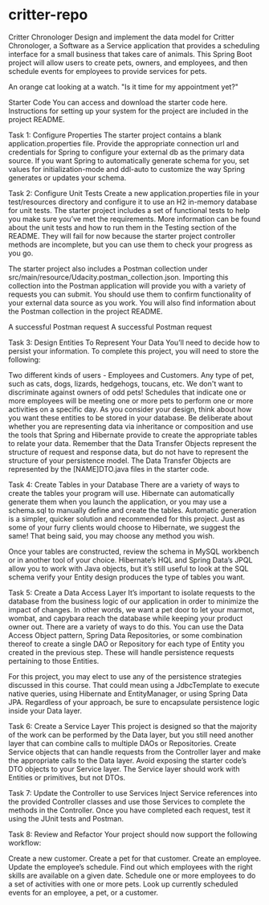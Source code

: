 # critter-repo

Critter Chronologer
Design and implement the data model for Critter Chronologer, a Software as a Service application that provides a scheduling interface for a small business that takes care of animals. This Spring Boot project will allow users to create pets, owners, and employees, and then schedule events for employees to provide services for pets.

An orange cat looking at a watch.
"Is it time for my appointment yet?"

Starter Code
You can access and download the starter code here. Instructions for setting up your system for the project are included in the project README.

Task 1: Configure Properties
The starter project contains a blank application.properties file. Provide the appropriate connection url and credentials for Spring to configure your external db as the primary data source. If you want Spring to automatically generate schema for you, set values for initialization-mode and ddl-auto to customize the way Spring generates or updates your schema.

Task 2: Configure Unit Tests
Create a new application.properties file in your test/resources directory and configure it to use an H2 in-memory database for unit tests. The starter project includes a set of functional tests to help you make sure you’ve met the requirements. More information can be found about the unit tests and how to run them in the Testing section of the README. They will fail for now because the starter project controller methods are incomplete, but you can use them to check your progress as you go.

The starter project also includes a Postman collection under src/main/resource/Udacity.postman_collection.json. Importing this collection into the Postman application will provide you with a variety of requests you can submit. You should use them to confirm functionality of your external data source as you work. You will also find information about the Postman collection in the project README.

A successful Postman request
A successful Postman request

Task 3: Design Entities To Represent Your Data
You’ll need to decide how to persist your information. To complete this project, you will need to store the following:

Two different kinds of users - Employees and Customers.
Any type of pet, such as cats, dogs, lizards, hedgehogs, toucans, etc. We don't want to discriminate against owners of odd pets!
Schedules that indicate one or more employees will be meeting one or more pets to perform one or more activities on a specific day.
As you consider your design, think about how you want these entities to be stored in your database. Be deliberate about whether you are representing data via inheritance or composition and use the tools that Spring and Hibernate provide to create the appropriate tables to relate your data. Remember that the Data Transfer Objects represent the structure of request and response data, but do not have to represent the structure of your persistence model. The Data Transfer Objects are represented by the [NAME]DTO.java files in the starter code.

Task 4: Create Tables in your Database
There are a variety of ways to create the tables your program will use. Hibernate can automatically generate them when you launch the application, or you may use a schema.sql to manually define and create the tables. Automatic generation is a simpler, quicker solution and recommended for this project. Just as some of your furry clients would choose to Hibernate, we suggest the same! That being said, you may choose any method you wish.

Once your tables are constructed, review the schema in MySQL workbench or in another tool of your choice. Hibernate’s HQL and Spring Data’s JPQL allow you to work with Java objects, but it’s still useful to look at the SQL schema verify your Entity design produces the type of tables you want.

Task 5: Create a Data Access Layer
It’s important to isolate requests to the database from the business logic of our application in order to minimize the impact of changes. In other words, we want a pet door to let your marmot, wombat, and capybara reach the database while keeping your product owner out. There are a variety of ways to do this. You can use the Data Access Object pattern, Spring Data Repositories, or some combination thereof to create a single DAO or Repository for each type of Entity you created in the previous step. These will handle persistence requests pertaining to those Entities.

For this project, you may elect to use any of the persistence strategies discussed in this course. That could mean using a JdbcTemplate to execute native queries, using Hibernate and EntityManager, or using Spring Data JPA. Regardless of your approach, be sure to encapsulate persistence logic inside your Data layer.

Task 6: Create a Service Layer
This project is designed so that the majority of the work can be performed by the Data layer, but you still need another layer that can combine calls to multiple DAOs or Repositories. Create Service objects that can handle requests from the Controller layer and make the appropriate calls to the Data layer. Avoid exposing the starter code’s DTO objects to your Service layer. The Service layer should work with Entities or primitives, but not DTOs.

Task 7: Update the Controller to use Services
Inject Service references into the provided Controller classes and use those Services to complete the methods in the Controller. Once you have completed each request, test it using the JUnit tests and Postman.

Task 8: Review and Refactor
Your project should now support the following workflow:

Create a new customer.
Create a pet for that customer.
Create an employee.
Update the employee’s schedule.
Find out which employees with the right skills are available on a given date.
Schedule one or more employees to do a set of activities with one or more pets.
Look up currently scheduled events for an employee, a pet, or a customer.

